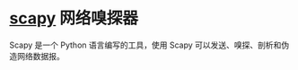 # [scapy](https://scapy.readthedocs.io/en/latest/usage.html) 网络嗅探器

Scapy 是一个 Python 语言编写的工具，使用 Scapy 可以发送、嗅探、剖析和伪造网络数据报。
